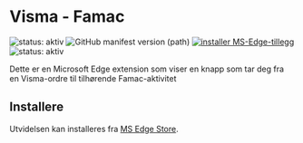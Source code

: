 ﻿# Visma - Famac

![status: aktiv](https://img.shields.io/badge/status-aktiv-blue) ![GitHub manifest version (path)](https://img.shields.io/github/manifest-json/v/stavangerkommune/reveal) [![installer MS-Edge-tillegg](https://img.shields.io/badge/Installer-MS_Edge--tillegg-blue)](https://microsoftedge.microsoft.com/addons/detail/reveal/iikakhbhehjfenaemlblddijackkpeoh) ![status: aktiv](https://img.shields.io/badge/tar_imot_bidrag-nei-red)

Dette er en Microsoft Edge extension som viser en knapp som tar deg fra en Visma-ordre til tilhørende Famac-aktivitet

## Installere

Utvidelsen kan installeres fra [MS Edge Store](https://microsoftedge.microsoft.com/addons/detail/reveal/iikakhbhehjfenaemlblddijackkpeoh).